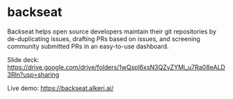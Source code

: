 # backseat

Backseat helps open source developers maintain their git repositories by de-duplicating issues, drafting PRs based on issues, and screening community submitted PRs in an easy-to-use dashboard.

Slide deck: https://drive.google.com/drive/folders/1wQspl6xsN3QZvZYMj_u7Ra08eALD3Rln?usp=sharing

Live demo: https://backseat.alkeri.ai/
